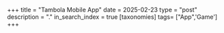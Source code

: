 +++
title = "Tambola Mobile App"
date = 2025-02-23
type = "post"
description = "."
in_search_index = true
[taxonomies]
tags= ["App",'Game']
+++
